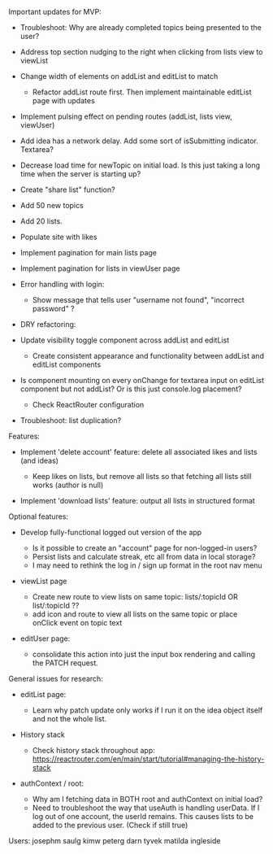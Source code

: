 Important updates for MVP:

- Troubleshoot: Why are already completed topics being presented to the user?

- Address top section nudging to the right when clicking from lists view to viewList

- Change width of elements on addList and editList to match
    - Refactor addList route first. Then implement maintainable editList page with updates

- Implement pulsing effect on pending routes (addList, lists view, viewUser)

- Add idea has a network delay. Add some sort of isSubmitting indicator. Textarea?

- Decrease load time for newTopic on initial load. Is this just taking a long time when the server is starting up?

- Create "share list" function?

- Add 50 new topics

- Add 20 lists. 

- Populate site with likes

- Implement pagination for main lists page

- Implement pagination for lists in viewUser page

- Error handling with login:
    - Show message that tells user "username not found", "incorrect password" ?



- DRY refactoring:
- Update visibility toggle component across addList and editList
    - Create consistent appearance and functionality between addList and editList components

- Is component mounting on every onChange for textarea input on editList component but not addList? Or is this just console.log placement?
    - Check ReactRouter configuration


- Troubleshoot: list duplication?



Features:

- Implement 'delete account' feature: delete all associated likes and lists (and ideas)
    - Keep likes on lists, but remove all lists so that fetching all lists still works (author is null)

- Implement 'download lists' feature: output all lists in structured format


Optional features:

- Develop fully-functional logged out version of the app
    - Is it possible to create an "account" page for non-logged-in users?
    - Persist lists and calculate streak, etc all from data in local storage?
    - I may need to rethink the log in / sign up format in the root nav menu


- viewList page
    - Create new route to view lists on same topic: lists/:topicId OR list/:topicId ??
    - add icon and route to view all lists on the same topic or place onClick event on topic text

- editUser page:
    - consolidate this action into just the input box rendering and calling the PATCH request. 


General issues for research:
- editList page:
    - Learn why patch update only works if I run it on the idea object itself and not the whole list. 

- History stack
    - Check history stack throughout app: https://reactrouter.com/en/main/start/tutorial#managing-the-history-stack

- authContext / root:
    - Why am I fetching data in BOTH root and authContext on initial load?
    - Need to troubleshoot the way that useAuth is handling userData. 
        If I log out of one account, the userId remains. This causes lists to be added to the previous user. (Check if still true)


Users:
josephm
saulg
kimw
peterg
darn
tyvek
matilda
ingleside
